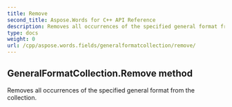 ```yaml
---
title: Remove
second_title: Aspose.Words for C++ API Reference
description: Removes all occurrences of the specified general format from the collection. 
type: docs
weight: 0
url: /cpp/aspose.words.fields/generalformatcollection/remove/
---
```

## GeneralFormatCollection.Remove method


Removes all occurrences of the specified general format from the collection.

